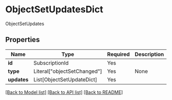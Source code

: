# ObjectSetUpdatesDict

ObjectSetUpdates

## Properties
| Name | Type | Required | Description |
| ------------ | ------------- | ------------- | ------------- |
**id** | SubscriptionId | Yes |  |
**type** | Literal["objectSetChanged"] | Yes | None |
**updates** | List[ObjectSetUpdateDict] | Yes |  |


[[Back to Model list]](../../README.md#documentation-for-models) [[Back to API list]](../../README.md#documentation-for-api-endpoints) [[Back to README]](../../README.md)
